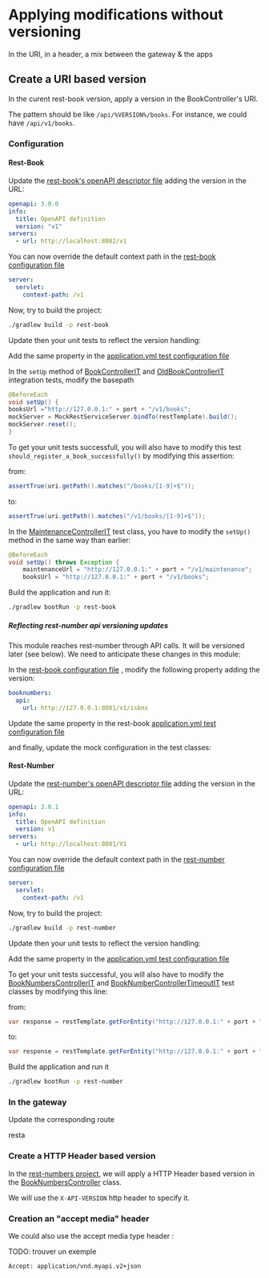 # Applying modifications without versioning 

In the URI, in a header, a mix between the gateway & the apps

## Create a URI based version

In the curent rest-book version, apply a version in the BookController's URI.

The pattern should be like ``/api/%VERSION%/books``. 
For instance, we could have ``/api/v1/books``.

### Configuration

#### Rest-Book

Update the [rest-book's openAPI descriptor file](../rest-book/src/main/resources/openapi.yml) adding the version in the URL:

```yaml
openapi: 3.0.0
info:
  title: OpenAPI definition
  version: "v1"
servers:
  - url: http://localhost:8082/v1
```

You can now override the default context path in the [rest-book configuration file](../config-server/src/main/resources/config/rest-book.yml)

```yaml
server:
  servlet:
    context-path: /v1
```

Now, try to build the project:

```bash 
./gradlew build -p rest-book
``` 

Update then your unit tests to reflect the version handling:

Add the same property in the [application.yml test configuration file](../rest-book/src/test/resources/application.yml) 

In the ``setUp`` method of [BookControllerIT](../rest-book/src/test/java/info/touret/bookstore/spring/book/controller/BookControllerIT.java) and [OldBookControllerIT](../rest-book/src/test/java/info/touret/bookstore/spring/book/controller/OldBookControllerIT.java) integration tests, modify the basepath

```java
@BeforeEach
void setUp() {
booksUrl ="http://127.0.0.1:" + port + "/v1/books";
mockServer = MockRestServiceServer.bindTo(restTemplate).build();
mockServer.reset();
}

```

To get your unit tests successfull, you will also have to modify this test ``should_register_a_book_successfully()`` by modifying this assertion:

from:
```java
assertTrue(uri.getPath().matches("/books/[1-9]+$"));
```
to:

```java
assertTrue(uri.getPath().matches("/v1/books/[1-9]+$"));
```

In the [MaintenanceControllerIT](../rest-book/src/test/java/info/touret/bookstore/spring/maintenance/controller/MaintenanceControllerIT.java) test class, you have to modify the ``setUp()`` method in the same way than earlier:

```java
@BeforeEach
void setUp() throws Exception {
    maintenanceUrl = "http://127.0.0.1:" + port + "/v1/maintenance";
    booksUrl = "http://127.0.0.1:" + port + "/v1/books";
```

Build the application and run it:

```bash 
./gradlew bootRun -p rest-book
``` 

##### Reflecting rest-number api versioning updates

This module reaches rest-number through API calls. It will be versioned later (see below). 
We need to anticipate these changes in this module:


In the [rest-book configuration file](../config-server/src/main/resources/config/rest-book.yml) , modify the following property adding the version:

```yaml
booknumbers:
  api:
    url: http://127.0.0.1:8081/v1/isbns
```

Update the same property in the rest-book [application.yml test configuration file](../rest-book/src/test/resources/application.yml)

and finally, update the mock configuration in the test classes:



#### Rest-Number

Update the [rest-number's openAPI descriptor file](../rest-number/src/main/resources/openapi.yml) adding the version in the URL:

```yaml
openapi: 3.0.1
info:
  title: OpenAPI definition
  version: v1
servers:
  - url: http://localhost:8081/V1
```

You can now override the default context path in the [rest-number configuration file](../config-server/src/main/resources/config/rest-number.yml)

```yaml
server:
  servlet:
    context-path: /v1
```

Now, try to build the project:

```bash 
./gradlew build -p rest-number
``` 

Update then your unit tests to reflect the version handling:

Add the same property in the [application.yml test configuration file](../rest-number/src/test/resources/application.yml)

To get your unit tests successful, you will also have to modify the [BookNumbersControllerIT](../rest-number/src/test/java/info/touret/bookstore/spring/number/controller/BookNumbersControllerIT.java) and [BookNumberControllerTimeoutIT](../rest-number/src/test/java/info/touret/bookstore/spring/number/controller/BookNumbersControllerTimeoutIT.java) test classes by modifying this line:

from:

```java
var response = restTemplate.getForEntity("http://127.0.0.1:" + port + "/isbns", BookNumbersDto.class);
```
to: 
```java
var response = restTemplate.getForEntity("http://127.0.0.1:" + port + "/v1/isbns", BookNumbersDto.class);
```

Build the application and run it

```bash 
./gradlew bootRun -p rest-number
``` 


### In the gateway

Update the corresponding route

resta

### Create a HTTP Header based version

In the [rest-numbers project](../rest-numbers), we will apply a HTTP Header based version in the [BookNumbersController](./../rest-number/src/main/java/info/touret/bookstore/spring/number/controller/BookNumbersController.java) class.

We will use the ``X-API-VERSION`` http header to specify it.

### Creation an "accept media" header

We could also use  the accept media type header :


TODO: trouver un exemple
```
Accept: application/vnd.myapi.v2+json
```
